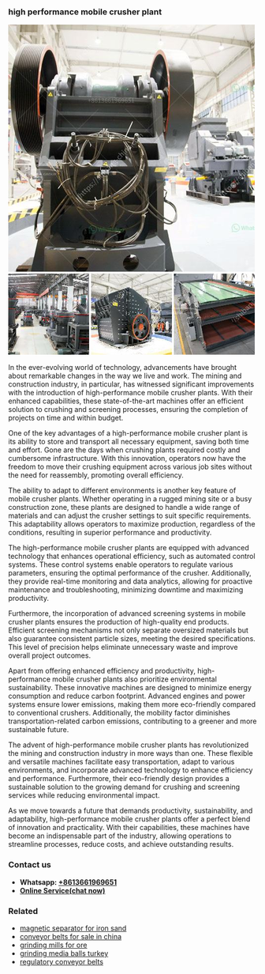 <h3>high performance mobile crusher plant</h3><img src='1708499624.jpg' alt=''><p>In the ever-evolving world of technology, advancements have brought about remarkable changes in the way we live and work. The mining and construction industry, in particular, has witnessed significant improvements with the introduction of high-performance mobile crusher plants. With their enhanced capabilities, these state-of-the-art machines offer an efficient solution to crushing and screening processes, ensuring the completion of projects on time and within budget.</p><p>One of the key advantages of a high-performance mobile crusher plant is its ability to store and transport all necessary equipment, saving both time and effort. Gone are the days when crushing plants required costly and cumbersome infrastructure. With this innovation, operators now have the freedom to move their crushing equipment across various job sites without the need for reassembly, promoting overall efficiency.</p><p>The ability to adapt to different environments is another key feature of mobile crusher plants. Whether operating in a rugged mining site or a busy construction zone, these plants are designed to handle a wide range of materials and can adjust the crusher settings to suit specific requirements. This adaptability allows operators to maximize production, regardless of the conditions, resulting in superior performance and productivity.</p><p>The high-performance mobile crusher plants are equipped with advanced technology that enhances operational efficiency, such as automated control systems. These control systems enable operators to regulate various parameters, ensuring the optimal performance of the crusher. Additionally, they provide real-time monitoring and data analytics, allowing for proactive maintenance and troubleshooting, minimizing downtime and maximizing productivity.</p><p>Furthermore, the incorporation of advanced screening systems in mobile crusher plants ensures the production of high-quality end products. Efficient screening mechanisms not only separate oversized materials but also guarantee consistent particle sizes, meeting the desired specifications. This level of precision helps eliminate unnecessary waste and improve overall project outcomes.</p><p>Apart from offering enhanced efficiency and productivity, high-performance mobile crusher plants also prioritize environmental sustainability. These innovative machines are designed to minimize energy consumption and reduce carbon footprint. Advanced engines and power systems ensure lower emissions, making them more eco-friendly compared to conventional crushers. Additionally, the mobility factor diminishes transportation-related carbon emissions, contributing to a greener and more sustainable future.</p><p>The advent of high-performance mobile crusher plants has revolutionized the mining and construction industry in more ways than one. These flexible and versatile machines facilitate easy transportation, adapt to various environments, and incorporate advanced technology to enhance efficiency and performance. Furthermore, their eco-friendly design provides a sustainable solution to the growing demand for crushing and screening services while reducing environmental impact.</p><p>As we move towards a future that demands productivity, sustainability, and adaptability, high-performance mobile crusher plants offer a perfect blend of innovation and practicality. With their capabilities, these machines have become an indispensable part of the industry, allowing operations to streamline processes, reduce costs, and achieve outstanding results.</p><h3>Contact us</h3><ul><li><strong>Whatsapp:&nbsp;<a href="https://wa.me/8613661969651">+8613661969651</a></strong></li><li><a href="https://swt.shibang-china.com/?git&amp;zhl&amp;high performance mobile crusher plant"><strong>Online Service(chat now)</strong></a></li></ul><h3>Related</h3><ul><li><a href='magnetic separator for iron sand.md'>magnetic separator for iron sand</a></li><li><a href='conveyor belts for sale in china.md'>conveyor belts for sale in china</a></li><li><a href='grinding mills for ore.md'>grinding mills for ore</a></li><li><a href='grinding media balls turkey.md'>grinding media balls turkey</a></li><li><a href='regulatory conveyor belts.md'>regulatory conveyor belts</a></li></ul>